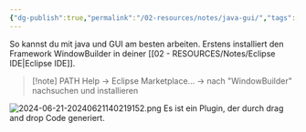 ```yaml
---
{"dg-publish":true,"permalink":"/02-resources/notes/java-gui/","tags":["code/java/tools"],"updated":"2024-10-24T11:43:30.898+02:00"}
---
```



So kannst du mit java und GUI am besten arbeiten.
Erstens installiert den Framework WindowBuilder in deiner [[02 - RESOURCES/Notes/Eclipse IDE\|Eclipse IDE]].
> [!note] PATH
> Help -> Eclipse Marketplace... -> nach "WindowBuilder" nachsuchen und installieren

![2024-06-21-20240621140219152.png](/img/user/02%20-%20RESOURCES/Files/2024-06-21-20240621140219152.png)
Es ist ein Plugin, der durch drag and drop Code generiert.

